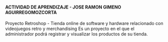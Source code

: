 #### ACTIVIDAD DE APRENDIZAJE - JOSE RAMON GIMENO AGUIRREGOMOZCORTA

Proyecto Retroshop - Tienda online de software y hardware relacionado con videojuegos retro y merchandising
Es un proyecto en el que el administrador podrá registrar y visualizar los productos de su tienda.








